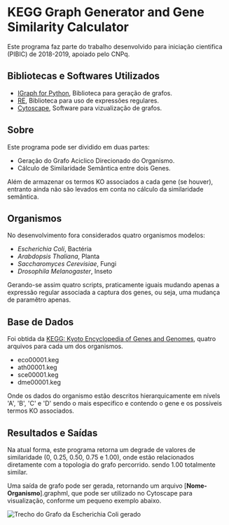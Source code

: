 # KEGG Graph Generator and Gene Similarity Calculator

Este programa faz parte do trabalho desenvolvido para iniciação cientifica (PIBIC) de 2018-2019, apoiado pelo CNPq.

## Bibliotecas e Softwares Utilizados

- [IGraph for Python](https://igraph.org/python/), Biblioteca para geração de grafos.
- [RE](https://docs.python.org/3/library/re.html), Biblioteca para uso de expressões regulares.
- [Cytoscape](https://cytoscape.org/), Software para vizualização de grafos.


## Sobre

Este programa pode ser dividido em duas partes:

- Geração do Grafo Aciclico Direcionado do Organismo.
- Cálculo de Similaridade Semântica entre dois Genes.

Além de armazenar os termos KO associados a cada gene (se houver), entranto ainda não são levados em conta no cálculo da similaridade semântica. 

## Organismos

No desenvolvimento fora considerados quatro organismos modelos:

- *Escherichia Coli*, Bactéria
- *Arabdopsis Thaliana*, Planta
- *Saccharomyces Cerevisiae*, Fungi
- *Drosophila Melanogaster*, Inseto

 Gerando-se assim quatro scripts, praticamente iguais mudando apenas a expressão regular associada a captura dos genes, ou seja, uma mudança de paramêtro apenas.

## Base de Dados

Foi obtida da [KEGG: Kyoto Encyclopedia of Genes and Genomes](https://www.genome.jp/kegg/), quatro arquivos para cada um dos organismos.

- eco00001.keg
- ath00001.keg
- sce00001.keg
- dme00001.keg

Onde os dados do organismo estão descritos hierarquicamente em nívels 'A', 'B', 'C' e 'D' sendo o mais especifico e contendo o gene e os possíveis termos KO associados.

## Resultados e Saídas

Na atual forma, este programa retorna um degrade de valores de similaridade (0, 0.25, 0.50, 0.75 e 1.00), onde estão relacionados diretamente com a topologia do grafo percorrido. sendo 1.00 totalmente similar.

Uma saída de grafo pode ser gerada, retornando um arquivo [**Nome-Organismo**].graphml, que pode ser utilizado no Cytoscape para visualização, conforme um pequeno exemplo abaixo.

![Trecho do Grafo da Escherichia Coli gerado](https://i.ibb.co/zSXCW0z/l0-IsbRQ.png)



